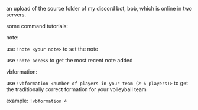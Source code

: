 an upload of the source folder of my discord bot, bob, which is online in two servers.

some command tutorials:

note:

use `!note <your note>` to set the note

use `!note access` to get the most recent note added


vbformation:

use `!vbformation <number of players in your team (2-6 players)>` to get the traditionally correct formation for your volleyball team

example: `!vbformation 4`



